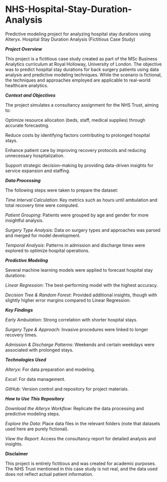 # NHS-Hospital-Stay-Duration-Analysis
Predictive modeling project for analyzing hospital stay durations using Alteryx.
Hospital Stay Duration Analysis (Fictitious Case Study)

**_**Project Overview**_**

This project is a fictitious case study created as part of the MSc Business Analytics curriculum at Royal Holloway, University of London. The objective was to predict hospital stay durations for back surgery patients using data analysis and predictive modeling techniques. While the scenario is fictional, the techniques and approaches employed are applicable to real-world healthcare analytics.

_**Context and Objectives**_

The project simulates a consultancy assignment for the NHS Trust, aiming to:

Optimize resource allocation (beds, staff, medical supplies) through accurate forecasting.

Reduce costs by identifying factors contributing to prolonged hospital stays.

Enhance patient care by improving recovery protocols and reducing unnecessary hospitalization.

Support strategic decision-making by providing data-driven insights for service expansion and staffing.

_**Data Processing**_

The following steps were taken to prepare the dataset:

_Time Interval Calculation_: Key metrics such as hours until ambulation and total recovery time were computed.

_Patient Grouping_: Patients were grouped by age and gender for more insightful analysis.

_Surgery Type Analysis_: Data on surgery types and approaches was parsed and merged for model development.

_Temporal Analysis_: Patterns in admission and discharge times were explored to optimize hospital operations.


_**Predictive Modeling**_

Several machine learning models were applied to forecast hospital stay durations:

_Linear Regression_: The best-performing model with the highest accuracy.

_Decision Tree & Random Forest_: Provided additional insights, though with slightly higher error margins compared to Linear Regression.


_**Key Findings**_

_Early Ambulation_: Strong correlation with shorter hospital stays.

_Surgery Type & Approach_: Invasive procedures were linked to longer recovery times.

_Admission & Discharge Patterns_: Weekends and certain weekdays were associated with prolonged stays.


_**Technologies Used**_

_Alteryx_: For data preparation and modeling.

_Excel_: For data management.

_GitHub_: Version control and repository for project materials.


_**How to Use This Repository**_

_Download the Alteryx Workflow_: Replicate the data processing and predictive modeling steps.

_Explore the Data_: Place data files in the relevant folders (note that datasets used here are purely fictional).

_View the Report_: Access the consultancy report for detailed analysis and insights.


**Disclaimer**

This project is entirely fictitious and was created for academic purposes. The NHS Trust mentioned in this case study is not real, and the data used does not reflect actual patient information.

